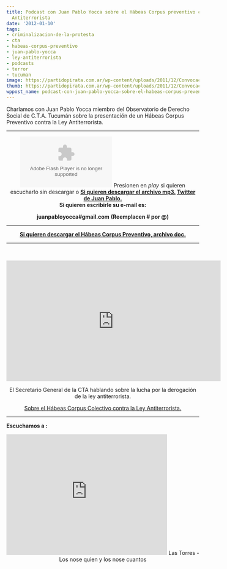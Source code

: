 ```yaml
---
title: Podcast con Juan Pablo Yocca sobre el Hábeas Corpus preventivo contra la Ley
  Antiterrorista
date: '2012-01-10'
tags:
- criminalizacion-de-la-protesta
- cta
- habeas-corpus-preventivo
- juan-pablo-yocca
- ley-antiterrorista
- podcasts
- terror
- tucuman
image: https://partidopirata.com.ar/wp-content/uploads/2011/12/Convocacao_pirata.png
thumb: https://partidopirata.com.ar/wp-content/uploads/2011/12/Convocacao_pirata-150x150.png
wppost_name: podcast-con-juan-pablo-yocca-sobre-el-habeas-corpus-preventivo-contra-la-ley-antiterrorista
---
```


Charlamos con Juan Pablo Yocca miembro del Observatorio de Derecho Social de C.T.A. Tucumán sobre la presentación de un Hábeas Corpus Preventivo contra la Ley Antiterrorista.

<hr />

<center>
<object id="player984382" width="240" height="133" classid="clsid:d27cdb6e-ae6d-11cf-96b8-444553540000" codebase="http://download.macromedia.com/pub/shockwave/cabs/flash/swflash.cab#version=6,0,40,0"><param name="AllowScriptAccess" value="always" /><param name="allowFullScreen" value="true" /><param name="wmode" value="transparent" /><param name="src" value="http://www.ivoox.com/playerivoox_ee_984382_1.html" /><param name="allowfullscreen" value="true" /><param name="allowscriptaccess" value="always" /><embed id="player984382" width="240" height="133" type="application/x-shockwave-flash" src="http://www.ivoox.com/playerivoox_ee_984382_1.html" AllowScriptAccess="always" allowFullScreen="true" wmode="transparent" allowfullscreen="true" allowscriptaccess="always" /></object>
Presionen en <em>play</em> si quieren escucharlo sin descargar o
<strong><a href="http://www.ivoox.com/charlando-juan-pablo-yocca-sobre-ley_md_984382_1.mp3" target="_blank">Si quieren descargar el archivo mp3.</a>
<a href="https://twitter.com/#!/JuanPabloYocca" target="_blank">Twitter de Juan Pablo.</a></strong></center><center><strong>
Si quieren escribirle su e-mail es:</strong></center>
<p style="text-align: center;"><strong>juanpabloyocca#gmail.com</strong>
<strong> (Reemplacen # por @)</strong></p>


<hr />
<p style="text-align: center;"><strong><a href="http://www.4shared.com/office/Qki3ZNpT/HABEAS_CORPUS_PREVENTIVO_DEFIN.html" target="_blank">Si quieren descargar el Hábeas Corpus Preventivo, archivo doc.</a></strong></p>


<hr />

&nbsp;

<iframe src="http://www.youtube.com/embed/YCz9kI0stp4" frameborder="0" width="560" height="315"></iframe>
<p style="text-align: center;">El Secretario General de la CTA hablando sobre la lucha por la derogación de la ley antiterrorista.</p>
<p style="text-align: center;"><a href="http://www.ctatucuman.org/2012/01/1er-habeas-corpus-colectivo-en-contra.html" target="_blank">Sobre el Hábeas Corpus Colectivo contra la Ley Antiterrorista.</a></p>


<hr />

<strong>Escuchamos a :</strong>
<p style="text-align: center;"><iframe src="http://www.youtube.com/embed/E-tGLKnbijo" frameborder="0" width="420" height="315"></iframe>
Las Torres - Los nose quien y los nose cuantos</p>
